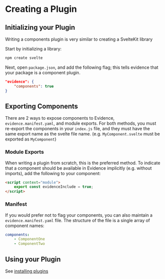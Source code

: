 # Creating a Plugin

## Initializing your Plugin

Writing a components plugin is very similar to creating a SvelteKit library

Start by initializing a library:

```bash
npm create svelte
```

Next, open `package.json`, and add the following flag; this tells evidence that your package is a component plugin.

```json
"evidence": {
    "components": true
}
```

## Exporting Components

There are 2 ways to expose components to Evidence, `evidence.manifest.yaml`, and module exports.
For both methods, you must re-export the components in your `index.js` file, and they must
have the same export name as the svelte file name. (e.g. `MyComponent.svelte` must be exported as `MyComponent`)

### Module Exports

When writing a plugin from scratch, this is the preferred method.
To indicate that a component should be available in Evidence implicitly (e.g. without imports),
add the following to your component:

```html
<script context="module">
    export const evidenceInclude = true;
</script>
```

### Manifest

If you would prefer not to flag your components, you can also maintain a `evidence.manifest.yaml` file.
The structure of the file is a single array of component names:

```yaml
components:
    - ComponentOne
    - ComponentTwo
```

## Using your Plugin

See [installing plugins](/plugins/using-plugins#installing-plugins)